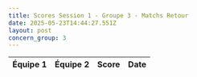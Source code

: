 ```yaml
---
title: Scores Session 1 - Groupe 3 - Matchs Retour
date: 2025-05-23T14:44:27.551Z
layout: post
concern_group: 3
---
```




| Équipe 1 | Équipe 2 | Score | Date |
|----------|----------|-------|------|


